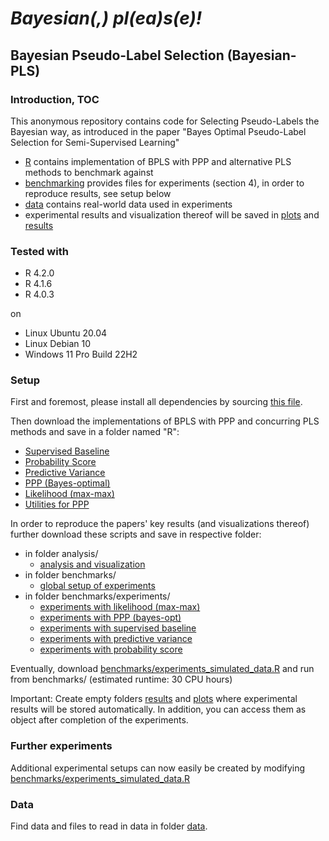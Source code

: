 
# *Bayesian(,) pl(ea)s(e)!*

## Bayesian Pseudo-Label Selection (Bayesian-PLS) 



### Introduction, TOC
This anonymous repository contains code for Selecting Pseudo-Labels the Bayesian way, as introduced in the paper "Bayes Optimal Pseudo-Label Selection for Semi-Supervised Learning"

* [R](R) contains implementation of BPLS with PPP and alternative PLS methods to benchmark against
* [benchmarking](benchmarking) provides files for experiments (section 4), in order to reproduce results, see setup below
* [data](data) contains real-world data used in experiments
* experimental results and visualization thereof will be saved in [plots](plots) and [results](results) 


### Tested with

- R 4.2.0
- R 4.1.6
- R 4.0.3

on
- Linux Ubuntu 20.04
- Linux Debian 10
- Windows 11 Pro Build 22H2 


### Setup

First and foremost, please install all dependencies by sourcing [this file](_setup_session.R).

Then download the implementations of BPLS with PPP and concurring PLS methods and save in a folder named "R":

* [Supervised Baseline](R/standard_supervised.R)
* [Probability Score](R/standard_self_training_conf.R)
* [Predictive Variance](R/standard_self_training.R)
* [PPP (Bayes-optimal)](R/diff_marg_likelihood_pred_ext.R)
* [Likelihood (max-max)](R/diff_marg_likelihood_pred.R)
* [Utilities for PPP](R/utils_diff_marg_likelihood.R)


In order to reproduce the papers' key results (and visualizations thereof) further download these scripts and save in respective folder:

* in folder analysis/
    * [analysis and visualization](analyze/analyze.R) 
* in folder benchmarks/
    * [global setup of experiments](benchmarks/run_benchmarks_simulated_data_p=60.R)
* in folder benchmarks/experiments/
    * [experiments with likelihood (max-max)](benchmarks/experiments/benchmark-dml-pred.R)
    * [experiments with PPP (bayes-opt)](benchmarks/experiments/benchmark-dml-pred-ext.R)
    * [experiments with supervised baseline](benchmarks/experiments/_benchmark-standard-supervised.R)
    * [experiments with predictive variance](benchmarks/experiments/_benchmark-standard-self-training.R)
    * [experiments with probability score](benchmarks/experiments/_benchmark-standard-self-training_conf.R)


Eventually, download [benchmarks/experiments_simulated_data.R](benchmarks/experiments_simulated_data.R) and run from benchmarks/ (estimated runtime: 30 CPU hours)

Important: Create empty folders [results](results) and [plots](plots) where experimental results will be stored automatically. In addition, you can access them as object after completion of the experiments.


### Further experiments

Additional experimental setups can now easily be created by modifying [benchmarks/experiments_simulated_data.R](benchmarks/experiments_simulated_data.R)


### Data

Find data and files to read in data in folder [data](data). 



